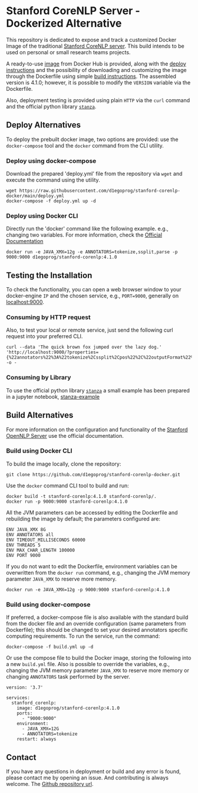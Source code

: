 # Stanford CoreNLP Server - Dockerized Alternative

This repository is dedicated to expose and track a customized Docker Image of the traditional [Stanford CoreNLP server](http://stanfordnlp.github.io/CoreNLP/corenlp-server.html). This build intends to be used on personal or small research teams projects.

A ready-to-use [image](https://hub.docker.com/r/d1egoprog/stanford-corenlp) from Docker Hub is provided, along with the [deploy instructions](#deploy-alternatives) and the possibility of downloading and customizing the image through the Dockerfile using simple [build instructions](#build-alternatives). The assembled version is 4.1.0; however, it is possible to modify the `VERSION` variable via the Dockerfile.

Also, deployment testing is provided using plain `HTTP` via the `curl` command and the official python library [`stanza`](https://stanfordnlp.github.io/stanza/).

## Deploy Alternatives

To deploy the prebuilt docker image, two options are provided: use the `docker-compose` tool and the `docker` command from the CLI utility.

### Deploy using docker-compose

Download the prepared 'deploy.yml' file from the repository via `wget` and execute the command using the utility.

```
wget https://raw.githubusercontent.com/d1egoprog/stanford-corenlp-docker/main/deploy.yml
docker-compose -f deploy.yml up -d
```

### Deploy using Docker CLI

Directly run the 'docker' command like the following example. e.g., changing two variables. For more information, check the [Official Documentation](http://stanfordnlp.github.io/CoreNLP/corenlp-server.html)

```
docker run -e JAVA_XMX=12g -e ANNOTATORS=tokenize,ssplit,parse -p 9000:9000 d1egoprog/stanford-corenlp:4.1.0
```

## Testing the Installation

To check the functionality, you can open a web browser window to your docker-engine `IP` and the chosen service, e.g., `PORT=9000`, generally on [localhost:9000](http://localhost:9000). 

### Consuming by HTTP request

Also, to test your local or remote service, just send the following curl request into your preferred CLI.

```
curl --data 'The quick brown fox jumped over the lazy dog.' 'http://localhost:9000/?properties={%22annotators%22%3A%22tokenize%2Cssplit%2Cpos%22%2C%22outputFormat%22%3A%22json%22}' -o -
```

### Consuming by Library

To use the official python library [`stanza`](https://stanfordnlp.github.io/stanza/) a small example has been prepared in a jupyter notebook, [stanza-example](https://github.com/d1egoprog/stanford-corenlp-docker/blob/main/stanza-example.ipynb)

## Build Alternatives

For more information on the configuration and functionality of the [Stanford OpenNLP Server](https://stanfordnlp.github.io/CoreNLP/corenlp-server.html) use the official documentation.

### Build using Docker CLI

To build the image locally, clone the repository: 

```
git clone https://github.com/d1egoprog/stanford-corenlp-docker.git
```

Use the `docker` command CLI tool to build and run:

```
docker build -t stanford-corenlp:4.1.0 stanford-corenlp/.
docker run -p 9000:9000 stanford-corenlp:4.1.0
```

All the JVM parameters can be accessed by editing the Dockerfile and rebuilding the image by default; the parameters configured are:

```
ENV JAVA_XMX 8G
ENV ANNOTATORS all
ENV TIMEOUT_MILLISECONDS 60000
ENV THREADS 5
ENV MAX_CHAR_LENGTH 100000
ENV PORT 9000
```

If you do not want to edit the Dockerfile, environment variables can be overwritten from the `docker run` command, e.g., changing the JVM memory parameter `JAVA_XMX` to reserve more memory. 

```
docker run -e JAVA_XMX=12g -p 9000:9000 stanford-corenlp:4.1.0
```

### Build using docker-compose

If preferred, a docker-compose file is also available with the standard build from the docker file and an override configuration (same parameters from Dockerfile); this should be changed to set your desired annotators specific computing requirements. To run the service, run the command:

```
docker-compose -f build.yml up -d
```

Or use the compose file to build the Docker image, storing the following into a new `build.yml` file. Also is possible to override the variables, e.g., changing the JVM memory parameter `JAVA_XMX` to reserve more memory or changing `ANNOTATORS` task performed by the server. 

```
version: '3.7'

services:
  stanford_corenlp:
    image: d1egoprog/stanford-corenlp:4.1.0
    ports:
      - "9000:9000"
    environment: 
      - JAVA_XMX=12G
      - ANNOTATORS=tokenize
    restart: always
```

## Contact

If you have any questions in deployment or build and any error is found, please contact me by opening an issue. And contributing is always welcome. The [Github repository url](https://github.com/d1egoprog/stanford-corenlp-docker).

